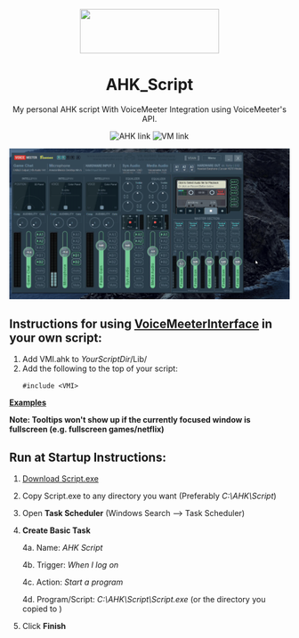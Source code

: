 <p align="center">
  <img width="250" height="80" align="center" src="https://www.autohotkey.com/assets/images/ahk-logo-no-text241x78-160.png">
</p>
<h1 align="center">
  AHK_Script
</h1>
<p align="center">
 My personal AHK script With VoiceMeeter Integration using <a style="text-decoration:none" href="https://www.vb-audio.com/Services/developers.htm">VoiceMeeter's API</a>.
</p>
<p align="center">
  <a style="text-decoration:none" href="https://autohotkey.com">
    <img src="https://img.shields.io/badge/AutoHotkey-1.1.30.03-4DB057.svg" alt="AHK link" />
  </a>
  <a style="text-decoration:none" href="https://www.vb-audio.com/Voicemeeter/banana.htm">
   <img src="https://img.shields.io/badge/VoiceMeeter-Banana-FF4427.svg" alt="VM link" />
  </a>
</p>

![VoiceMeeter Interface](./Demo.gif)
## Instructions for using [VoiceMeeterInterface](./src/Lib/VMI.ahk) in your own script:
1. Add VMI.ahk to *YourScriptDir*/Lib/
2. Add the following to the top of your script: 
      ```AutoHotKey
      #include <VMI>
      ```
[**Examples**](https://github.com/SaifAqqad/AHK_Script/blob/bb8caa30e36bd0c59ede1caabbdd711d30580cdf/src/Script.ahk#L44)

**Note: Tooltips won't show up if the currently focused window is fullscreen (e.g. fullscreen games/netflix)**

## Run at Startup Instructions: 
1. [Download Script.exe](https://github.com/SaifAqqad/AHK_Script/releases/latest/download/Script.exe)
2. Copy Script.exe to any directory you want (Preferably *C:\AHK\Script*)
3. Open **Task Scheduler** (Windows Search --> Task Scheduler) 
4. **Create Basic Task**

    4a. Name: *AHK Script*
    
    4b. Trigger: *When I log on*
    
    4c. Action: *Start a program*
    
    4d. Program/Script: *C:\AHK\Script\Script.exe* (or the directory you copied to )
        
5. Click **Finish**
